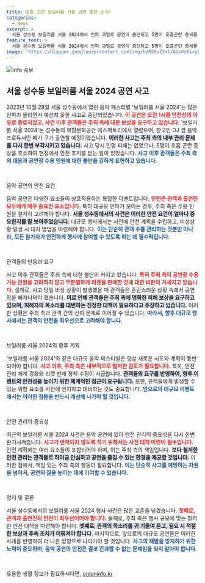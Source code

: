 ```yaml
---
title: 호흡 곤란 보일러룸 서울 공연 중단 소식!
categories:
  - News
excerpt: >
  서울 성수동 보일러룸 서울 2024에서 인파 과밀로 공연이 중단되고 5명이 호흡곤란 증세를 호소했습니다. 관객들은 주최 측의 인원 관리 실패를 지적하며 피해 보상을 요구하고 있습니다.
feature_text: >
  서울 성수동 보일러룸 서울 2024에서 인파 과밀로 공연이 중단되고 5명이 호흡곤란 증세를 호소했습니다. 관객들은 주최 측의 인원 관리 실패를 지적하며 피해 보상을 요구하고 있습니다.
image: 'https://blogger.googleusercontent.com/img/b/R29vZ2xl/AVvXsEixyZcFfHzMRdzZMjFBmAUKJYCLCGyLL1o632UiGVXcaFdKo_bkvkuCioo0uUKlGfBVcT3P84aROyZIXSBEx3Aw5nCQ3pTgDom1WDC4m8eifvWiAmWEEVb4x6G_l8C0QH225ldMjyaFvpxGEBGNO37VmDTDMHGhJPq73UglMfDca1-0aw/s1600/blogspot.png'
---
```


<p><img src="https://blogger.googleusercontent.com/img/b/R29vZ2xl/AVvXsEixyZcFfHzMRdzZMjFBmAUKJYCLCGyLL1o632UiGVXcaFdKo_bkvkuCioo0uUKlGfBVcT3P84aROyZIXSBEx3Aw5nCQ3pTgDom1WDC4m8eifvWiAmWEEVb4x6G_l8C0QH225ldMjyaFvpxGEBGNO37VmDTDMHGhJPq73UglMfDca1-0aw/s1600/blogspot.png" alt="info 속보" /></p>

<h2 data-ke-size="size26">서울 성수동 보일러룸 서울 2024 공연 사고</h2>

<p data-ke-size="size16">2023년 10월 28일 서울 성수동에서 열린 음악 페스티벌 '보일러룸 서울 2024'는 많은 인파가 몰리면서 예상치 못한 사고로 중단되었습니다. <b><span style="color: #ee2323;">이 공연은 오전 1시쯤 안전상의 이유로 종료되었고, 사건 이후 관객들은 주최 측에 대한 보상을 요구하고 있습니다.</span></b> '보일러룸 서울 2024'는 성수동의 복합문화공간 에스팩토리에서 열렸으며, 한국인 DJ 겸 음악 프로듀서인 페기 구가 출연할 예정이었습니다. <b><span style="background-color: #21538527;">이러한 사고는 주최 측의 내부 관리 문제를 다시 한번 부각시키고 있습니다.</span></b> 사고 당시 인명 피해는 없었으나, 5명이 호흡 곤란 증상을 호소하여 현장에서 안전 조치를 받는 일이 있었습니다. <b><span style="color: #1a5490;">사고 이후 관객들은 주최 측의 대응과 공연장 수용 인원에 대한 불만을 강하게 표현하고 있습니다.</span></b></p>

<p data-ke-size="size16">&nbsp;</p>

<p>음악 공연의 안전 요건</p>

<p data-ke-size="size16">음악 공연은 다양한 요소들이 상호작용하는 복잡한 이벤트입니다. <b><span style="color: #ee2323;">안전은 관객과 출연진 모두에게 매우 중요한 요소입니다.</span></b> 특히 대규모 인파가 모이는 경우, 주최 측은 수용 인원을 철저히 고려해야 합니다. <b><span style="background-color: #21538527;">서울 성수동에서의 사건은 이러한 안전 요건이 얼마나 중요한지를 잘 보여주었습니다.</span></b> 대규모 행사에서는 사전에 안전 계획을 수립하고, 비상상황 발생 시 대처 방법을 마련해야 합니다. <b><span style="color: #1a5490;">이는 단순히 관객 수를 관리하는 것뿐만 아니라, 모든 참가자가 안전하게 행사에 참여할 수 있도록 하는 데 필수적입니다.</span></b></p>

<p data-ke-size="size16">&nbsp;</p>

<p>관객들의 반응과 요구</p>

<p data-ke-size="size16">사고 이후 관객들은 주최 측에 대한 불만이 커지고 있습니다. <b><span style="color: #ee2323;">특히 주최 측이 공연장 수용 가능 인원을 고려하지 않고 무분별하게 티켓을 판매한 것에 대한 비판이 거세지고 있습니다.</span></b> 실제로, 사고 당일 비상 상황이 발생했을 때 관객들은 혼란스러운 상황 속에서 공연장을 빠져나와야 했습니다. <b><span style="background-color: #21538527;">이로 인해 관객들은 주최 측에 명확한 피해 보상을 요구하고 있으며, 피해자의 목소리를 대변하는 진정한 대책이 필요하다고 주장하고 있습니다.</span></b> 이러한 상황은 주최 측과 관객 간의 신뢰 문제로 이어질 수 있습니다. <b><span style="color: #1a5490;">따라서, 향후 대규모 행사에서는 관객의 안전을 최우선으로 고려해야 합니다.</span></b></p>

<p data-ke-size="size16">&nbsp;</p>

<p>보일러룸 서울 2024의 향후 계획</p>

<p data-ke-size="size16">'보일러룸 서울 2024'와 같은 대규모 음악 페스티벌은 항상 새로운 시도와 계획이 동반되어야 합니다. <b><span style="color: #ee2323;">사고 이후, 주최 측은 내부적으로 철저한 검토가 필요합니다.</span></b> 특히, 안전 관리 체계 강화와 티켓 판매 정책 수정이 시급합니다. <b><span style="background-color: #21538527;">관객들의 요구를 반영하여, 향후 이벤트의 안전성을 높이기 위한 체계적인 접근이 요구됩니다.</span></b> 또한, 관객들에게 발생할 수 있는 위험 요소를 사전에 인지하고 대비하는 것도 중요합니다. <b><span style="color: #1a5490;">앞으로의 대규모 이벤트에서는 이러한 점들을 반드시 개선해 나가야 할 것입니다.</span></b></p>

<p data-ke-size="size16">&nbsp;</p>

<p>안전 관리의 중요성</p>

<p data-ke-size="size16">최근의 보일러룸 서울 2024 사건은 음악 공연에 있어 안전 관리의 중요성을 다시 한번 환기시켜줍니다. <b><span style="color: #ee2323;">사고가 반복되지 않도록 하기 위해서는 사전 대책 마련이 필수입니다.</span></b> 안전 계획에는 여러 요소들이 포함되어야 하며, 이는 주최 측의 책임입니다. <b><span style="background-color: #21538527;">보다 철저한 안전 관리는 관객들로 하여금 안심하고 공연을 즐길 수 있는 환경을 제공할 것입니다.</span></b> 이러한 점에서, 책임 있는 주최 측의 행동이 필요합니다. <b><span style="color: #1a5490;">이는 단순히 사고를 예방하는 차원을 넘어서, 공연의 질을 높이는 데에 기여할 수 있습니다.</span></b></p>

<p data-ke-size="size16">&nbsp;</p>

<p>정리 및 결론</p>

<p data-ke-size="size16">서울 성수동에서의 보일러룸 서울 2024 행사 사건은 많은 교훈을 남겼습니다. <b><span style="color: #ee2323;">첫째로, 관객과 출연진의 안전이 최우선이어야 합니다.</span></b> 둘째로, 주최 측은 행사 규모에 맞는 철저한 안전 대책을 마련해야 합니다. <b><span style="background-color: #21538527;">셋째로, 관객의 목소리를 귀 기울여 듣고, 필요 시 적절한 보상과 후속 조치가 이뤄져야 합니다.</span></b> 마지막으로, 앞으로의 대규모 공연들은 이러한 사례를 반영하여 더 나은 방향으로 나아가야 할 것입니다. <b><span style="color: #1a5490;">사고의 재발을 방지하기 위한 노력이 중요하며, 음악 공연의 안전은 결코 간과할 수 없는 문제임을 잊지 말아야 합니다.</span></b></p>

<p data-ke-size="size16">&nbsp;</p>
유용한 생활 정보가 필요하시다면, <a href="https://onioninfo.kr" rel="dofollow">onioninfo.kr</a>


